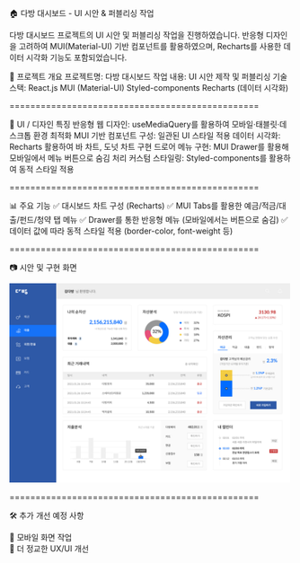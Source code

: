 🏠 다방 대시보드 - UI 시안 & 퍼블리싱 작업

다방 대시보드 프로젝트의 UI 시안 및 퍼블리싱 작업을 진행하였습니다.
반응형 디자인을 고려하여 MUI(Material-UI) 기반 컴포넌트를 활용하였으며, Recharts를 사용한 데이터 시각화 기능도 포함되었습니다.


🚀 프로젝트 개요
프로젝트명: 다방 대시보드
작업 내용: UI 시안 제작 및 퍼블리싱
기술 스택:
React.js
MUI (Material-UI)
Styled-components
Recharts (데이터 시각화)

================================================

🎨 UI / 디자인 특징
반응형 웹 디자인: useMediaQuery를 활용하여 모바일·태블릿·데스크톱 환경 최적화
MUI 기반 컴포넌트 구성: 일관된 UI 스타일 적용
데이터 시각화: Recharts 활용하여 바 차트, 도넛 차트 구현
드로어 메뉴 구현: MUI Drawer를 활용해 모바일에서 메뉴 버튼으로 숨김 처리
커스텀 스타일링: Styled-components를 활용하여 동적 스타일 적용

================================================

📊 주요 기능
✅ 대시보드 차트 구성 (Recharts)
✅ MUI Tabs를 활용한 예금/적금/대출/펀드/청약 탭 메뉴
✅ Drawer를 통한 반응형 메뉴 (모바일에서는 버튼으로 숨김)
✅ 데이터 값에 따라 동적 스타일 적용 (border-color, font-weight 등)

================================================

📷 시안 및 구현 화면

<img src="./app/src/images/dabang_index.jpg" alt="프로젝트 미리보기" width="500" />

================================================

🛠 추가 개선 예정 사항

🔹 모바일 화면 작업 <br/>
🔹 더 정교한 UX/UI 개선
